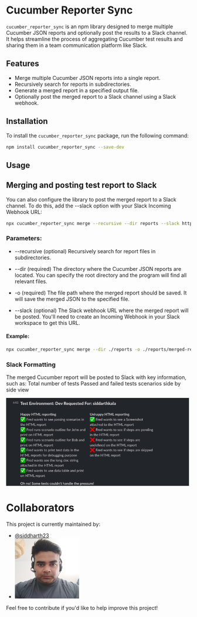 # Cucumber Reporter Sync

`cucumber_reporter_sync` is an npm library designed to merge multiple Cucumber JSON reports and optionally post the results to a Slack channel. It helps streamline the process of aggregating Cucumber test results and sharing them in a team communication platform like Slack.

## Features

- Merge multiple Cucumber JSON reports into a single report.
- Recursively search for reports in subdirectories.
- Generate a merged report in a specified output file.
- Optionally post the merged report to a Slack channel using a Slack webhook.

## Installation

To install the `cucumber_reporter_sync` package, run the following command:

```bash
npm install cucumber_reporter_sync --save-dev
```

## Usage

## Merging and posting test report to Slack

You can also configure the library to post the merged report to a Slack channel. To do this, add the --slack <webhook-url> option with your Slack Incoming Webhook URL:

```bash
npx cucumber_reporter_sync merge --recursive --dir reports --slack https://hooks.slack.com/{YOUR WEBHOOK URL}
```

### Parameters:

- --recursive (optional)
  Recursively search for report files in subdirectories.

- --dir <directory> (required)
  The directory where the Cucumber JSON reports are located. You can specify the root directory and the program will find all relevant files.

- -o <output-file> (required)
  The file path where the merged report should be saved. It will save the merged JSON to the specified file.

- --slack <webhook-url> (optional)
  The Slack webhook URL where the merged report will be posted. You'll need to create an Incoming Webhook in your Slack workspace to get this URL.

#### Example:

```bash
npx cucumber_reporter_sync merge --dir ./reports -o ./reports/merged-report.json --slack https://hooks.slack.com/services/XXX/YYY/ZZZ
```

### Slack Formatting

The merged Cucumber report will be posted to Slack with key information, such as:
Total number of tests
Passed and failed tests scenarios side by side view

![Sample Slack Report](./assets/slacksample.png)

# Collaborators

This project is currently maintained by:

- [@siddharth23](https://github.com/siddharth23)
- ![Siddharth Kala](./assets/collaborator.jpg)

Feel free to contribute if you'd like to help improve this project!
